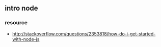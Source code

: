 ## intro node

### resource

- http://stackoverflow.com/questions/2353818/how-do-i-get-started-with-node-js

